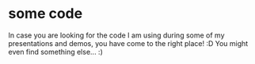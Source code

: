 # some code
In case you are looking for the code I am using during some of my presentations and demos, you have come to the right place! :D You might even find something else... :)

